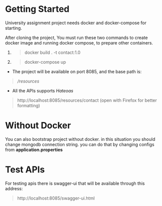 # Getting Started

University assignment project needs docker and docker-compose for starting.

After cloning the project, You must run these two commands to create docker image and running docker compose, to prepare
other containers.

1. > docker build . -t contact:1.0
2. > docker-compose up

* The project will be available on port 8085, and the base path is:
> */resources*
* All the APIs supports *Hateoas*
> http://localhost:8085/resources/contact
(open with Firefox for better formatting)
# Without Docker
You can also bootstrap project without docker.
in this situation you should change mongodb connection string. you can do that by changing configs from **application.properties**

# Test APIs
For testing apis there is swagger-ui that will be available through this address: 
> http://localhost:8085/swagger-ui.html

